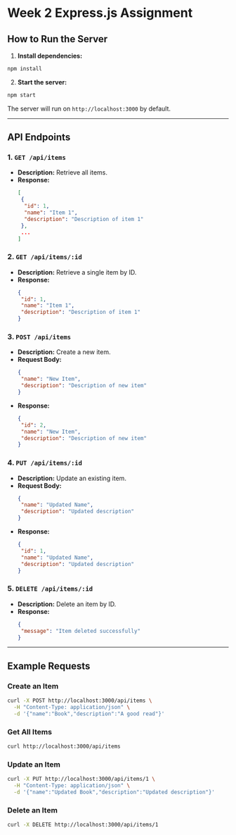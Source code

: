 # Week 2 Express.js Assignment

## How to Run the Server

1. **Install dependencies:**
  ```bash
  npm install
  ```

2. **Start the server:**
  ```bash
  npm start
  ```
  The server will run on `http://localhost:3000` by default.

---

## API Endpoints

### 1. `GET /api/items`
- **Description:** Retrieve all items.
- **Response:**
  ```json
  [
   {
    "id": 1,
    "name": "Item 1",
    "description": "Description of item 1"
   },
   ...
  ]
  ```

### 2. `GET /api/items/:id`
- **Description:** Retrieve a single item by ID.
- **Response:**
  ```json
  {
   "id": 1,
   "name": "Item 1",
   "description": "Description of item 1"
  }
  ```

### 3. `POST /api/items`
- **Description:** Create a new item.
- **Request Body:**
  ```json
  {
   "name": "New Item",
   "description": "Description of new item"
  }
  ```
- **Response:**
  ```json
  {
   "id": 2,
   "name": "New Item",
   "description": "Description of new item"
  }
  ```

### 4. `PUT /api/items/:id`
- **Description:** Update an existing item.
- **Request Body:**
  ```json
  {
   "name": "Updated Name",
   "description": "Updated description"
  }
  ```
- **Response:**
  ```json
  {
   "id": 1,
   "name": "Updated Name",
   "description": "Updated description"
  }
  ```

### 5. `DELETE /api/items/:id`
- **Description:** Delete an item by ID.
- **Response:**
  ```json
  {
   "message": "Item deleted successfully"
  }
  ```

---

## Example Requests

### Create an Item

```bash
curl -X POST http://localhost:3000/api/items \
  -H "Content-Type: application/json" \
  -d '{"name":"Book","description":"A good read"}'
```

### Get All Items

```bash
curl http://localhost:3000/api/items
```

### Update an Item

```bash
curl -X PUT http://localhost:3000/api/items/1 \
  -H "Content-Type: application/json" \
  -d '{"name":"Updated Book","description":"Updated description"}'
```

### Delete an Item

```bash
curl -X DELETE http://localhost:3000/api/items/1
```